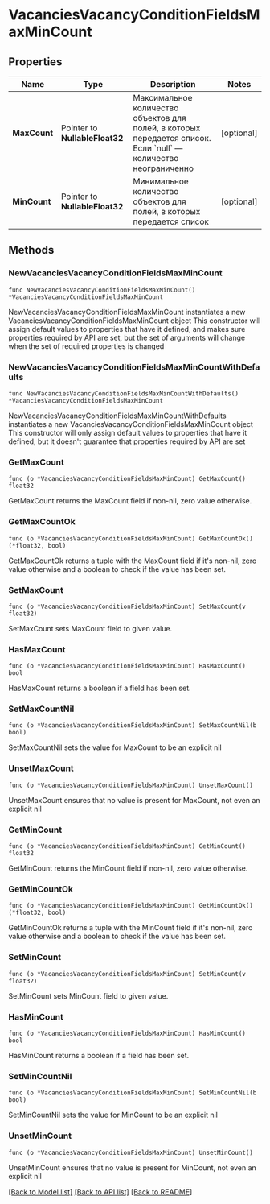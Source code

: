 # VacanciesVacancyConditionFieldsMaxMinCount

## Properties

Name | Type | Description | Notes
------------ | ------------- | ------------- | -------------
**MaxCount** | Pointer to **NullableFloat32** | Максимальное количество объектов для полей, в которых передается список. Если &#x60;null&#x60; — количество неограниченно | [optional] 
**MinCount** | Pointer to **NullableFloat32** | Минимальное количество объектов для полей, в которых передается список | [optional] 

## Methods

### NewVacanciesVacancyConditionFieldsMaxMinCount

`func NewVacanciesVacancyConditionFieldsMaxMinCount() *VacanciesVacancyConditionFieldsMaxMinCount`

NewVacanciesVacancyConditionFieldsMaxMinCount instantiates a new VacanciesVacancyConditionFieldsMaxMinCount object
This constructor will assign default values to properties that have it defined,
and makes sure properties required by API are set, but the set of arguments
will change when the set of required properties is changed

### NewVacanciesVacancyConditionFieldsMaxMinCountWithDefaults

`func NewVacanciesVacancyConditionFieldsMaxMinCountWithDefaults() *VacanciesVacancyConditionFieldsMaxMinCount`

NewVacanciesVacancyConditionFieldsMaxMinCountWithDefaults instantiates a new VacanciesVacancyConditionFieldsMaxMinCount object
This constructor will only assign default values to properties that have it defined,
but it doesn't guarantee that properties required by API are set

### GetMaxCount

`func (o *VacanciesVacancyConditionFieldsMaxMinCount) GetMaxCount() float32`

GetMaxCount returns the MaxCount field if non-nil, zero value otherwise.

### GetMaxCountOk

`func (o *VacanciesVacancyConditionFieldsMaxMinCount) GetMaxCountOk() (*float32, bool)`

GetMaxCountOk returns a tuple with the MaxCount field if it's non-nil, zero value otherwise
and a boolean to check if the value has been set.

### SetMaxCount

`func (o *VacanciesVacancyConditionFieldsMaxMinCount) SetMaxCount(v float32)`

SetMaxCount sets MaxCount field to given value.

### HasMaxCount

`func (o *VacanciesVacancyConditionFieldsMaxMinCount) HasMaxCount() bool`

HasMaxCount returns a boolean if a field has been set.

### SetMaxCountNil

`func (o *VacanciesVacancyConditionFieldsMaxMinCount) SetMaxCountNil(b bool)`

 SetMaxCountNil sets the value for MaxCount to be an explicit nil

### UnsetMaxCount
`func (o *VacanciesVacancyConditionFieldsMaxMinCount) UnsetMaxCount()`

UnsetMaxCount ensures that no value is present for MaxCount, not even an explicit nil
### GetMinCount

`func (o *VacanciesVacancyConditionFieldsMaxMinCount) GetMinCount() float32`

GetMinCount returns the MinCount field if non-nil, zero value otherwise.

### GetMinCountOk

`func (o *VacanciesVacancyConditionFieldsMaxMinCount) GetMinCountOk() (*float32, bool)`

GetMinCountOk returns a tuple with the MinCount field if it's non-nil, zero value otherwise
and a boolean to check if the value has been set.

### SetMinCount

`func (o *VacanciesVacancyConditionFieldsMaxMinCount) SetMinCount(v float32)`

SetMinCount sets MinCount field to given value.

### HasMinCount

`func (o *VacanciesVacancyConditionFieldsMaxMinCount) HasMinCount() bool`

HasMinCount returns a boolean if a field has been set.

### SetMinCountNil

`func (o *VacanciesVacancyConditionFieldsMaxMinCount) SetMinCountNil(b bool)`

 SetMinCountNil sets the value for MinCount to be an explicit nil

### UnsetMinCount
`func (o *VacanciesVacancyConditionFieldsMaxMinCount) UnsetMinCount()`

UnsetMinCount ensures that no value is present for MinCount, not even an explicit nil

[[Back to Model list]](../README.md#documentation-for-models) [[Back to API list]](../README.md#documentation-for-api-endpoints) [[Back to README]](../README.md)


